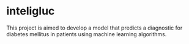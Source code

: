 # inteligluc
This project is aimed to develop a model that predicts a diagnostic for diabetes mellitus in patients using machine learning algorithms.
